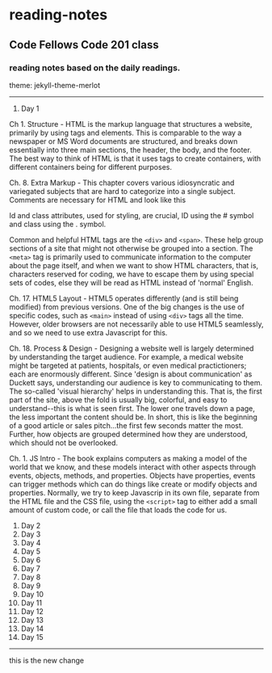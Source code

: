 # reading-notes
## Code Fellows Code 201 class   
### reading notes based on the daily readings.  

theme: jekyll-theme-merlot  

---

1. Day 1

Ch 1. Structure - HTML is the markup language that structures a website, primarily by using tags and elements. This is comparable to the way a newspaper or MS Word documents are structured, and breaks down essentially into three main sections, the header, the body, and the footer. The best way to think of HTML is that it uses tags to create containers, with different containers being for different purposes. 

Ch. 8. Extra Markup - This chapter covers various idiosyncratic and variegated subjects that are hard to categorize into a single subject. Comments are necessary for HTML and look like this <!-- Comment -->

Id and class attributes, used for styling, are crucial, ID using the # symbol and class using the . symbol.

Common and helpful HTML tags are the `<div>` and `<span>`. These help group sections of a site that might not otherwise be grouped into a section. The `<meta>` tag is primarily used to communicate information to the computer about the page itself, and when we want to show HTML characters, that is, characters reserved for coding, we have to escape them by using special sets of codes, else they will be read as HTML instead of 'normal' English.

Ch. 17. HTML5 Layout - HTML5 operates differently (and is still being modified) from previous versions. One of the big changes is the use of specific codes, such as `<main>` instead of using `<div>` tags all the time. However, older browsers are not necessarily able to use HTML5 seamlessly, and so we need to use extra Javascript for this. 

Ch. 18. Process & Design - Designing a website well is largely determined by understanding the target audience. For example, a medical website might be targeted at patients, hospitals, or even medical practictioners; each are enormously different. Since 'design is about communication' as Duckett says, understanding our audience is key to communicating to them. The so-called 'visual hierarchy' helps in understanding this. That is, the first part of the site, above the fold is usually big, colorful, and easy to understand--this is what is seen first. The lower one travels down a page, the less important the content should be. In short, this is like the beginning of a good article or sales pitch...the first few seconds matter the most. Further, how objects are grouped determined how they are understood, which should not be overlooked.

Ch. 1. JS Intro - The book explains computers as making a model of the world that we know, and these models interact with other aspects through events, objects, methods, and properties. Objects have properties, events can trigger methods which can do things like create or modify objects and properties. Normally, we try to keep Javascrip in its own file, separate from the HTML file and the CSS file, using the `<script>` tag to either add a small amount of custom code, or call the file that loads the code for us. 

1. Day 2 
1. Day 3 
1. Day 4 
1. Day 5 
1. Day 6
1. Day 7 
1. Day 8 
1. Day 9 
1. Day 10 
1. Day 11 
1. Day 12 
1. Day 13 
1. Day 14 
1. Day 15
---
this is the new change
